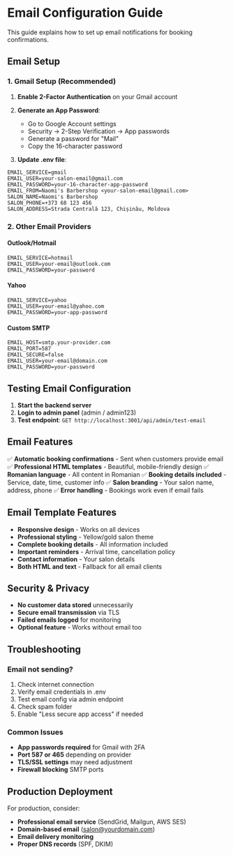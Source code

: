 # Email Configuration Guide

This guide explains how to set up email notifications for booking confirmations.

## Email Setup

### 1. Gmail Setup (Recommended)

1. **Enable 2-Factor Authentication** on your Gmail account
2. **Generate an App Password**:
   - Go to Google Account settings
   - Security → 2-Step Verification → App passwords
   - Generate a password for "Mail"
   - Copy the 16-character password

3. **Update .env file**:
```env
EMAIL_SERVICE=gmail
EMAIL_USER=your-salon-email@gmail.com
EMAIL_PASSWORD=your-16-character-app-password
EMAIL_FROM=Naomi's Barbershop <your-salon-email@gmail.com>
SALON_NAME=Naomi's Barbershop
SALON_PHONE=+373 68 123 456
SALON_ADDRESS=Strada Centrală 123, Chișinău, Moldova
```

### 2. Other Email Providers

#### Outlook/Hotmail
```env
EMAIL_SERVICE=hotmail
EMAIL_USER=your-email@outlook.com
EMAIL_PASSWORD=your-password
```

#### Yahoo
```env
EMAIL_SERVICE=yahoo
EMAIL_USER=your-email@yahoo.com
EMAIL_PASSWORD=your-app-password
```

#### Custom SMTP
```env
EMAIL_HOST=smtp.your-provider.com
EMAIL_PORT=587
EMAIL_SECURE=false
EMAIL_USER=your-email@domain.com
EMAIL_PASSWORD=your-password
```

## Testing Email Configuration

1. **Start the backend server**
2. **Login to admin panel** (admin / admin123)
3. **Test endpoint**: `GET http://localhost:3001/api/admin/test-email`

## Email Features

✅ **Automatic booking confirmations** - Sent when customers provide email
✅ **Professional HTML templates** - Beautiful, mobile-friendly design
✅ **Romanian language** - All content in Romanian
✅ **Booking details included** - Service, date, time, customer info
✅ **Salon branding** - Your salon name, address, phone
✅ **Error handling** - Bookings work even if email fails

## Email Template Features

- **Responsive design** - Works on all devices
- **Professional styling** - Yellow/gold salon theme
- **Complete booking details** - All information included
- **Important reminders** - Arrival time, cancellation policy
- **Contact information** - Your salon details
- **Both HTML and text** - Fallback for all email clients

## Security & Privacy

- **No customer data stored** unnecessarily
- **Secure email transmission** via TLS
- **Failed emails logged** for monitoring
- **Optional feature** - Works without email too

## Troubleshooting

### Email not sending?
1. Check internet connection
2. Verify email credentials in .env
3. Test email config via admin endpoint
4. Check spam folder
5. Enable "Less secure app access" if needed

### Common Issues
- **App passwords required** for Gmail with 2FA
- **Port 587 or 465** depending on provider  
- **TLS/SSL settings** may need adjustment
- **Firewall blocking** SMTP ports

## Production Deployment

For production, consider:
- **Professional email service** (SendGrid, Mailgun, AWS SES)
- **Domain-based email** (salon@yourdomain.com)
- **Email delivery monitoring**
- **Proper DNS records** (SPF, DKIM)
